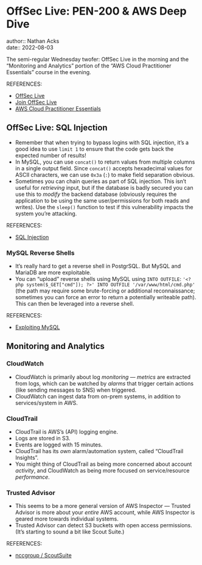 # OffSec Live: PEN-200 & AWS Deep Dive

author:: Nathan Acks  
date:: 2022-08-03

The semi-regular Wednesday twofer: OffSec Live in the morning and the “Monitoring and Analytics” portion of the “AWS Cloud Practitioner Essentials” course in the evening.

REFERENCES:

* [OffSec Live](https://www.offensive-security.com/offsec/offsec-live/)
* [Join OffSec Live](https://learn.offensive-security.com/offsec-live-webinars)
* [AWS Cloud Practitioner Essentials](https://www.aws.training/learningobject/curriculum?id=27076)

## OffSec Live: SQL Injection

* Remember that when trying to bypass logins with SQL injection, it’s a good idea to use `limit 1` to ensure that the code gets back the expected number of results!
* In MySQL, you can use `concat()` to return values from multiple columns in a single output field. Since `concat()` accepts hexadecimal values for ASCII characters, we can use `0x3a` (`:`) to make field separation obvious.
* Sometimes you can chain queries as part of SQL injection. This isn’t useful for *retrieving* input, but if the database is badly secured you can use this to *modify* the backend database (obviously requires the application to be using the same user/permissions for both reads and writes). Use the `sleep()` function to test if this vulnerability impacts the system you’re attacking.

REFERENCES:

* [SQL Injection](../notes/sql-injection.md)

### MySQL Reverse Shells

* It’s really hard to get a reverse shell in PostgrSQL. But MySQL and MariaDB are more exploitable.
* You can “upload” reverse shells using MySQL using `INTO OUTFILE`: `'<?php system($_GET["cmd"]); ?>' INTO OUTFILE '/var/www/html/cmd.php'` (the path may require some brute-forcing or additional reconnaissance; sometimes you can force an error to return a potentially writeable path). This can then be leveraged into a reverse shell.

REFERENCES:

* [Exploiting MySQL](../notes/exploiting-mysql.md)

## Monitoring and Analytics

### CloudWatch

* CloudWatch is primarily about log *monitoring* — *metrics* are extracted from logs, which can be watched by *alarms* that trigger certain actions (like sending messages to SNS) when triggered.
* CloudWatch can ingest data from on-prem systems, in addition to services/system in AWS.

### CloudTrail

* CloudTrail is AWS’s (API) logging engine.
* Logs are stored in S3.
* Events are logged with 15 minutes.
* CloudTrail has its *own* alarm/automation system, called “CloudTrail Insights”.
* You might thing of CloudTrail as being more concerned about account *activity*, and CloudWatch as being more focused on service/resource *performance*.

### Trusted Advisor

* This seems to be a more general version of AWS Inspector — Trusted Advisor is more about your *entire* AWS account, while AWS Inspector is geared more towards individual systems.
* Trusted Advisor can detect S3 buckets with open access permissions. (It’s starting to sound a bit like Scout Suite.)

REFERENCES:

* [nccgroup / ScoutSuite](https://github.com/nccgroup/ScoutSuite)

<!--

## Pricing and Support

==xxx==

### Free Tier

==xxx==

### Pricing Concepts

==xxx==

### Billing Dashboard

==xxx==

### Consolidated Billing

==xxx==

### Budgets

==xxx==

### Cost Explorer

==xxx==

### Support Plans

==xxx==

### Marketplace

==xxx==

## Migration and Innovation

==xxx==

### Cloud Adoption Framework

==xxx==

### Migration Strategies

==xxx==

### The AWS Snow Family

==xxx==

### Innovate with AWS

==xxx==

## The Cloud Journey

==xxx==

### The AWS Well-Architected Framework

==xxx==

### Benefits of the AWS Cloud

==xxx==

## AWS Certified Cloud Practitioner Basics

==xxx==

## Course Final Assessment

==xxx==

## Feedback

==xxx==

-->

<!--

## Amazon VPC: Security at the Speed of Light

REFERENCES:

* [AWS re:Invent 2018: Amazon VPC — Security at the Speed of Light (YouTube)](https://youtu.be/uhXalpNzPU4)

## Amazon API Gateway

REFERENCES:

* [Amazon API Gateway: Developer Guide](https://aws.amazon.com/api-gateway/getting-started/)

## AWS IAM Policies in a Nutshell

REFERENCES:

* [AWS IAM Policies in a Nutshell](https://start.jcolemorrison.com/aws-iam-policies-in-a-nutshell/)

## DNS Demystified: Amazon Route 53

REFERENCES:

* [AWS re:Invent 2016: DNS Demystified — Amazon Route 53 (YouTube)](https://youtu.be/UP7wDBjZ37o)

## Deep Dive on New Amazon EC2 Instances and Virtualization Technologies

REFERENCES:

* [Deep Dive on New Amazon EC2 Instances and Virtualization Technologies (YouTube)](https://youtu.be/AAq-DDbFiIE)

## Another Day, Another Billion Packets

REFERENCES:

* [AWS re:Invent 2015: Another Day, Another Billion Packets (YouTube)](https://youtu.be/R-n4dDGfQd4)

## A Serverless Journey: AWS Lambda Under the Hood

REFERENCES:

* [AWS re:Invent 2018: A Serverless Journey — AWS Lambda Under the Hood (YouTube)](https://youtu.be/3qln2u1Vr2E)

## AWS IAM Privilege Escalation: Methods and Mitigation

REFERENCES:

* [AWS IAM Privilege Escalation — Methods and Mitigation](https://rhinosecuritylabs.com/aws/aws-privilege-escalation-methods-mitigation/)

## AWS KMS Cryptographic Details

REFERENCES:

* [AWS KMS Cryptographic Details](https://docs.aws.amazon.com/kms/latest/cryptographic-details/intro.html)

## AWS Well-Architected Framework

REFERENCES:

* [AWS Well-Architected Framework](https://docs.aws.amazon.com/wellarchitected/latest/framework/welcome.html)

## AWS Networking Example

REFERENCES:

* [AWS — Networking Example](https://ardsec.blogspot.com/2018/09/networking-in-aws.html)

## AWS Developer Tools

REFERENCES:

* [AWS — Developer Tools](https://ardsec.blogspot.com/2018/09/devops-in-aws.html)

## Signature Version 4 Signing Process

REFERENCES:

* [Signature Version 4 signing process](https://docs.aws.amazon.com/general/latest/gr/signature-version-4.html)

## Introduction to the AWS CLI

REFERENCES:

* [AWS re:Invent 2017: Introduction to the AWS CLI (YouTube)](https://youtu.be/QdzV04T_kec)

-->

<!-- (Walk through Learning Path 2 on the internal wiki.) -->

<!--

## AWS Compute Services

REFERENCES:

* [AWS — Compute Services](https://ardsec.blogspot.com/2019/05/aws-compute-services.html)

## AWS Container Services

REFERENCES:

* [AWS — Container Services](https://ardsec.blogspot.com/2019/05/aws-compute-container-services.html)

## AWS Storage Services

REFERENCES:

* [AWS — Storage Services](https://ardsec.blogspot.com/2019/05/aws-storage-services.html)

## AWS Database Services

REFERENCES:

* [AWS — Database Services](https://ardsec.blogspot.com/2019/05/aws-database-services.html)

## AWS Migration Services

REFERENCES:

* [AWS — Migration Services](https://ardsec.blogspot.com/2019/05/aws-migration-service.html)

## AWS Networking Services

REFERENCES:

* [AWS — Networking Services](https://ardsec.blogspot.com/2019/05/aws-networking-services.html)

## AWS Security, Identity, and Compliance

REFERENCES:

* [AWS — Security, Identity, and Compliance](https://ardsec.blogspot.com/2019/06/aws-security-identity-and-compliance.html)

-->

<!-- Finish up the TryHackMe: Jr. Penetration Tester “Supplements” -->

<!--

## PortSwigger Web Security Academy

(There are 210 total labs. I should try to do them all.)

(Maybe I should just get the Burp Suite Certified Practitioner at this point? See: <https://portswigger.net/web-security/certification>.)

REFERENCES:

* [PortSwigger: Web Security Academy](https://portswigger.net/web-security/learning-path)

### SQL Injection

### Authentication

### Directory Traversal

### Command Injection

### Business Logic Vulnerabilities

### Information Disclosure

### Access Control

### File Upload Vulnerabilities

### Server-Side Request Forgery (SSRF)

### XXE Injection

### Cross-Site Scripting (XSS)

### Cross-Site Request Forgery (CSRF)

### Cross-Origin Resource Sharing (CORS)

### Clickjacking

### DOM-Based Vulnerabilites

### WebSockets

### Insecure Deserialization

### Server-Side Template Injection

### Web Cache Poisoning

### HTTP Host Header Attacks

### HTTP Request Smuggling

### OAuth Authentication

-->

<!-- Resume my normally planned learning path. -->
